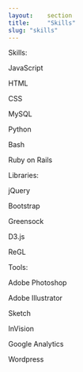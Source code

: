```yaml
---
layout:    section
title:     "Skills"
slug: "skills"
---
```

<div class="Skills">
    <p>
        <div class="skill-item skill-category">
            <p>Skills:</p>
        </div>
        <div class="skill-item">
            <p>JavaScript</p>
        </div>
        <div class="skill-item">
            <p>HTML</p>
        </div>
        <div class="skill-item">
            <p>CSS</p>
        </div>
        <div class="skill-item">
            <p>MySQL</p>
        </div>
        <div class="skill-item">
            <p>Python</p>
        </div>
        <div class="skill-item">
            <p>Bash</p>
        </div>
        <div class="skill-item">
            <p>Ruby on Rails</p>
        </div>
    </p>
    <p>
        <div class="skill-item skill-category">
            <p>Libraries:</p>
        </div>
        <div class="skill-item">
            <p>jQuery</p>
        </div>
        <div class="skill-item">
            <p>Bootstrap</p>
        </div>
        <div class="skill-item">
            <p>Greensock</p>
        </div>
        <div class="skill-item">
            <p>D3.js</p>
        </div>
        <div class="skill-item">
            <p>ReGL</p>
        </div>
    </p>
    <p>
        <div class="skill-item skill-category">
            <p>Tools:</p>
        </div>
        <div class="skill-item">
            <p>Adobe Photoshop</p>
        </div>
        <div class="skill-item">
            <p>Adobe Illustrator</p>
        </div>
        <div class="skill-item">
            <p>Sketch</p>
        </div>
        <div class="skill-item">
            <p>InVision</p>
        </div>
        <div class="skill-item">
            <p>Google Analytics</p>
        </div>
        <div class="skill-item">
            <p>Wordpress</p>
        </div>
    </p>
    <!-- <div class="skills-grid no-bullets">
        <div>
            <h4>Libraries</h4>
            <ul>
                <li><span>jQuery</span></li>
                <li><span>Bootstrap</span></li>
                <li><span>Greensock</span></li>
                <li><span>D3.js</span></li>
                <li><span>ReGL</span></li>
            </ul>
        </div>
        <div>
            <h4>Tools</h4>
            <ul>
                <li><span>Adobe Photoshop</span></li>
                <li><span>Adobe Illustrator</span></li>
                <li><span>Sketch</span></li>
                <li><span>InVision</span></li>
                <li><span>Google Analytics</span></li>
                <li><span>Wordpress</span></li>
            </ul>
        </div>
    </div> -->
</div>
